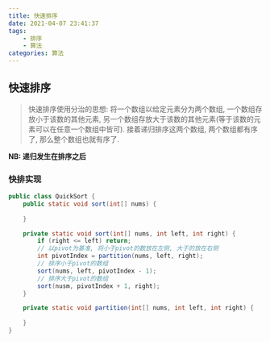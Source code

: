 ```yaml
---
title: 快速排序
date: 2021-04-07 23:41:37
tags: 
    - 排序
    - 算法
categories: 算法
---
```

## 快速排序
> 快速排序使用分治的思想: 将一个数组以给定元素分为两个数组, 一个数组存放小于该数的其他元素, 另一个数组存放大于该数的其他元素(等于该数的元素可以在任意一个数组中皆可). 接着递归排序这两个数组, 两个数组都有序了, 那么整个数组也就有序了.

**NB: 递归发生在排序之后**

### 快排实现
```java
public class QuickSort {
    public static void sort(int[] nums) {
        
    }

    private static void sort(int[] nums, int left, int right) {
        if (right <= left) return;
        // 以pivot为基准, 将小于pivot的数放在左侧, 大于的放在右侧
        int pivotIndex = partition(nums, left, right);
        // 排序小于pivot的数组
        sort(nums, left, pivotIndex - 1);
        // 排序大于pivot的数组
        sort(nusm, pivotIndex + 1, right);
    }

    private static void partition(int[] nums, int left, int right) {
        
    }
}
```
